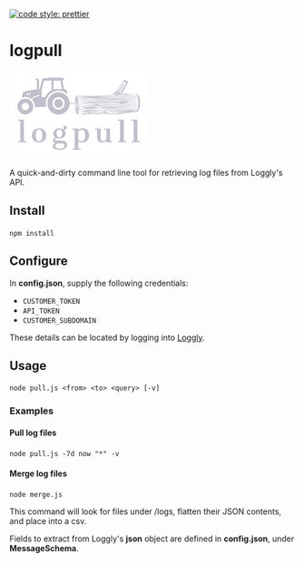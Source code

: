 [![code style: prettier](https://img.shields.io/badge/code_style-prettier-ff69b4.svg?style=flat-square)](https://github.com/prettier/prettier)

# logpull

![](img/logo.png?raw=true)

A quick-and-dirty command line tool for retrieving log files from Loggly's API.

## Install

  `npm install`

## Configure

In **config.json**, supply the following credentials:

- `CUSTOMER_TOKEN`
- `API_TOKEN`
- `CUSTOMER_SUBDOMAIN`

These details can be located by logging into [Loggly](https://www.loggly.com/).

## Usage

  `node pull.js <from> <to> <query> [-v]`
  
### Examples

#### Pull log files

  `node pull.js -7d now "*" -v`

#### Merge log files

  `node merge.js`

This command will look for files under /logs, flatten their JSON contents, and place into a csv.

Fields to extract from Loggly's **json** object are defined in **config.json**, under **MessageSchema**.
